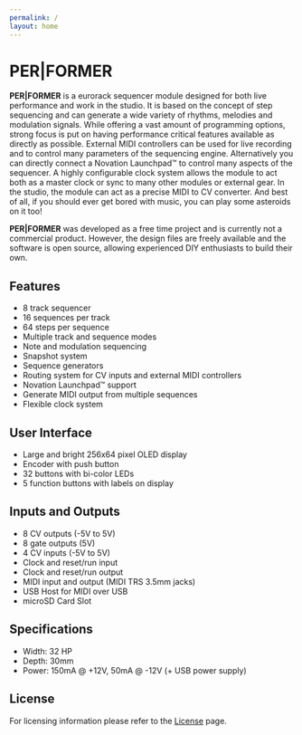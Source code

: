 ```yaml
---
permalink: /
layout: home
---
```


# PER|FORMER

**PER\|FORMER** is a eurorack sequencer module designed for both live performance and work in the studio. It is based on the concept of step sequencing and can generate a wide variety of rhythms, melodies and modulation signals. While offering a vast amount of programming options, strong focus is put on having performance critical features available as directly as possible. External MIDI controllers can be used for live recording and to control many parameters of the sequencing engine. Alternatively you can directly connect a Novation Launchpad&trade; to control many aspects of the sequencer. A highly configurable clock system allows the module to act both as a master clock or sync to many other modules or external gear. In the studio, the module can act as a precise MIDI to CV converter. And best of all, if you should ever get bored with music, you can play some asteroids on it too!

**PER\|FORMER** was developed as a free time project and is currently not a commercial product. However, the design files are freely available and the software is open source, allowing experienced DIY enthusiasts to build their own.

## Features

- 8 track sequencer
- 16 sequences per track
- 64 steps per sequence
- Multiple track and sequence modes
- Note and modulation sequencing
- Snapshot system
- Sequence generators
- Routing system for CV inputs and external MIDI controllers
- Novation Launchpad&trade; support
- Generate MIDI output from multiple sequences
- Flexible clock system

## User Interface

- Large and bright 256x64 pixel OLED display
- Encoder with push button
- 32 buttons with bi-color LEDs
- 5 function buttons with labels on display

## Inputs and Outputs

- 8 CV outputs (-5V to 5V)
- 8 gate outputs (5V)
- 4 CV inputs (-5V to 5V)
- Clock and reset/run input
- Clock and reset/run output
- MIDI input and output (MIDI TRS 3.5mm jacks)
- USB Host for MIDI over USB
- microSD Card Slot

## Specifications

- Width: 32 HP
- Depth: 30mm
- Power: 150mA @ +12V, 50mA @ -12V (+ USB power supply)


## License

For licensing information please refer to the [License](../license) page.
